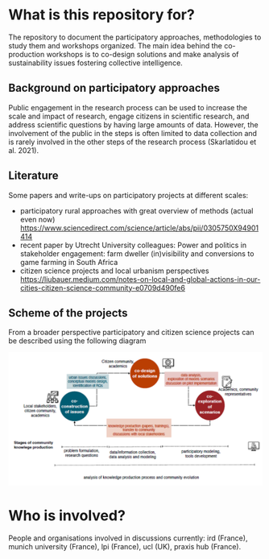 # What is this repository for?
The repository to document the participatory approaches, methodologies to study them and workshops organized.
The main idea behind the co-production workshops is to co-design solutions and make analysis of sustainability issues fostering collective intelligence. 

## Background on participatory approaches 

Public engagement in the research process can be used to increase the scale and impact of research, engage citizens in scientific research, and address scientific questions by having large amounts of data. However, the involvement of the public in the steps is often limited to data collection and is rarely involved in the other steps of the research process (Skarlatidou et al. 2021). 

## Literature 

Some papers and write-ups on participatory projects at different scales:

- participatory rural approaches with great overview of methods (actual even now) https://www.sciencedirect.com/science/article/abs/pii/0305750X94901414
- recent paper by Utrecht University colleagues: Power and politics in stakeholder engagement: farm dweller (in)visibility and conversions to game farming in South Africa
- citizen science projects and local urbanism perspectives https://liubauer.medium.com/notes-on-local-and-global-actions-in-our-cities-citizen-science-community-e0709d490fe6 


## Scheme of the projects 

From a broader perspective participatory and citizen science projects can be described using the following diagram

![plot](https://github.com/cityinteractionlab/participatory_approaches/blob/main/figures/co-production%20workshops.PNG)

# Who is involved?
People and organisations involved in discussions currently: ird (France), munich university (France), lpi (France), ucl (UK), praxis hub (France). 



